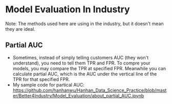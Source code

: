 # Model Evaluation In Industry
Note: The methods used here are using in the industry, but it doesn't mean they are ideal.


## Partial AUC
* Sometimes, instead of simply telling customers AUC (they won't understand), you need to tell them TPR and FPR. To compre your models, you may compare the TPR at specified FPR. Meanwhile you can calculate partial AUC, which is the AUC under the vertical line of the TPR for that specified FPR.
* My sample code for partical AUC: https://github.com/hanhanwu/Hanhan_Data_Science_Practice/blob/master/Better4Industry/Model_Evaluation/about_partial_AUC.ipynb
